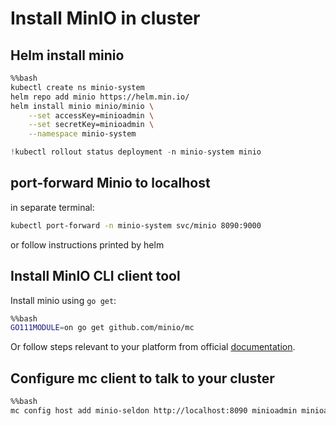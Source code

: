 # Install MinIO in cluster

## Helm install minio


```bash
%%bash
kubectl create ns minio-system
helm repo add minio https://helm.min.io/
helm install minio minio/minio \
    --set accessKey=minioadmin \
    --set secretKey=minioadmin \
    --namespace minio-system
```


```python
!kubectl rollout status deployment -n minio-system minio
```

## port-forward Minio to localhost

in separate terminal:

```bash
kubectl port-forward -n minio-system svc/minio 8090:9000
```

or follow instructions printed by helm

## Install MinIO CLI client tool

Install minio using `go get`:


```bash
%%bash
GO111MODULE=on go get github.com/minio/mc
```

Or follow steps relevant to your platform from official [documentation](https://docs.min.io/docs/minio-client-quickstart-guide.html).

## Configure mc client to talk to your cluster


```bash
%%bash
mc config host add minio-seldon http://localhost:8090 minioadmin minioadmin
```
